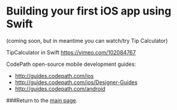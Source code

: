# Building your first iOS app using Swift

(coming soon, but in meantime you can watch/try Tip Calculator)

TipCalculator in Swift 
https://vimeo.com/102084767

CodePath open-source mobile development guides:
  - http://guides.codepath.com/ios
  - http://guides.codepath.com/ios/Designer-Guides
  - http://guides.codepath.com/android  

###Return to the [main page](./README.md).
